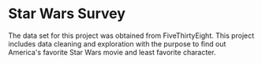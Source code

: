 # Star Wars Survey
The data set for this project was obtained from FiveThirtyEight. This project includes data cleaning and exploration with the purpose to find out America's favorite Star Wars movie and least favorite character. 
